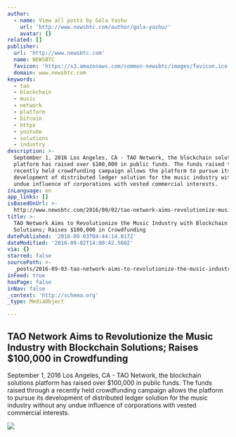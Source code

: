 ```yaml
---
author:
  - name: View all posts by Gola Yashu
    url: 'http://www.newsbtc.com/author/gola-yashu/'
    avatar: {}
related: []
publisher:
  url: 'http://www.newsbtc.com'
  name: NEWSBTC
  favicon: 'https://s3.amazonaws.com/common-newsbtc/images/favicon.ico'
  domain: www.newsbtc.com
keywords:
  - tao
  - blockchain
  - music
  - network
  - platform
  - bitcoin
  - https
  - youtube
  - solutions
  - industry
description: >-
  September 1, 2016 Los Angeles, CA - TAO Network, the blockchain solutions
  platform has raised over $100,000 in public funds. The funds raised through a
  recently held crowdfunding campaign allows the platform to pursue its
  development of distributed ledger solution for the music industry without any
  undue influence of corporations with vested commercial interests.
inLanguage: en
app_links: []
isBasedOnUrl: >-
  http://www.newsbtc.com/2016/09/02/tao-network-aims-revolutionize-music-industry-blockchain-solutions-raises-100000-crowdfunding/
title: >-
  TAO Network Aims to Revolutionize the Music Industry with Blockchain
  Solutions; Raises $100,000 in Crowdfunding
datePublished: '2016-09-03T04:44:14.017Z'
dateModified: '2016-09-02T14:00:42.560Z'
via: {}
starred: false
sourcePath: >-
  _posts/2016-09-03-tao-network-aims-to-revolutionize-the-music-industry-with-bl.md
inFeed: true
hasPage: false
inNav: false
_context: 'http://schema.org'
_type: MediaObject

---
```

<article style=""><h1>TAO Network Aims to Revolutionize the Music Industry with Blockchain Solutions; Raises $100,000 in Crowdfunding</h1><p>September 1, 2016 Los Angeles, CA - TAO Network, the blockchain solutions platform has raised over $100,000 in public funds. The funds raised through a recently held crowdfunding campaign allows the platform to pursue its development of distributed ledger solution for the music industry without any undue influence of corporations with vested commercial interests.</p><img src="http://s3.amazonaws.com/main-newsbtc-images/2016/09/02144627/TAO-Screen-Shot-1-1080x675-2.png" /></article>